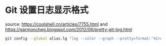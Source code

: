 # Git 设置日志显示格式

source: https://coolshell.cn/articles/7755.html and https://garmoncheg.blogspot.com/2012/06/pretty-git-log.html


```bash
git config --global alias.lg "log --color --graph --pretty=format:'%Cred%h%Creset -%C(yellow)%d%Creset %s %Cgreen(%cr) %C(bold blue)<%an>%Creset' --abbrev-commit --"
```

